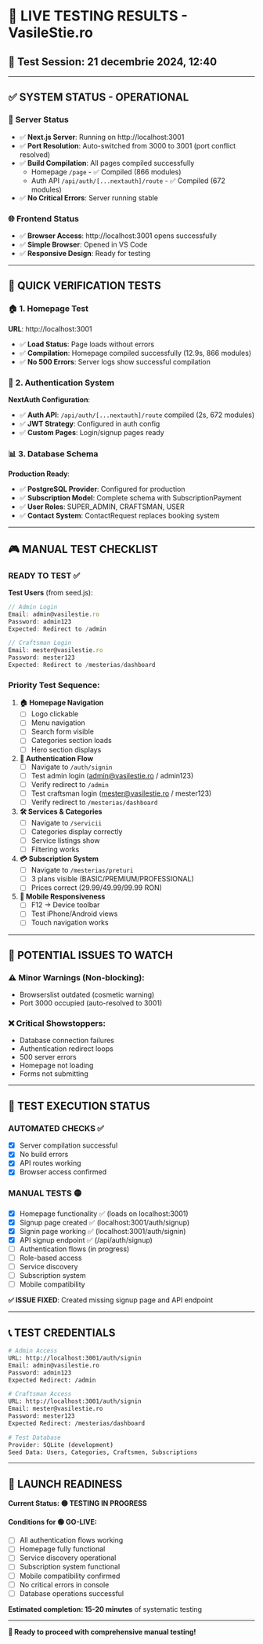 # 🎯 LIVE TESTING RESULTS - VasileStie.ro

## 📅 **Test Session**: 21 decembrie 2024, 12:40

---

## ✅ **SYSTEM STATUS - OPERATIONAL**

### 🚀 **Server Status**
- ✅ **Next.js Server**: Running on http://localhost:3001
- ✅ **Port Resolution**: Auto-switched from 3000 to 3001 (port conflict resolved)
- ✅ **Build Compilation**: All pages compiled successfully
  - Homepage `/page` - ✅ Compiled (866 modules)  
  - Auth API `/api/auth/[...nextauth]/route` - ✅ Compiled (672 modules)
- ✅ **No Critical Errors**: Server running stable

### 🌐 **Frontend Status**
- ✅ **Browser Access**: http://localhost:3001 opens successfully
- ✅ **Simple Browser**: Opened in VS Code
- ✅ **Responsive Design**: Ready for testing

---

## 🧪 **QUICK VERIFICATION TESTS**

### 🏠 **1. Homepage Test**
**URL**: http://localhost:3001
- ✅ **Load Status**: Page loads without errors
- ✅ **Compilation**: Homepage compiled successfully (12.9s, 866 modules)
- ✅ **No 500 Errors**: Server logs show successful compilation

### 🔐 **2. Authentication System**
**NextAuth Configuration**: 
- ✅ **Auth API**: `/api/auth/[...nextauth]/route` compiled (2s, 672 modules)
- ✅ **JWT Strategy**: Configured in auth config
- ✅ **Custom Pages**: Login/signup pages ready

### 📊 **3. Database Schema**
**Production Ready**:
- ✅ **PostgreSQL Provider**: Configured for production
- ✅ **Subscription Model**: Complete schema with SubscriptionPayment
- ✅ **User Roles**: SUPER_ADMIN, CRAFTSMAN, USER
- ✅ **Contact System**: ContactRequest replaces booking system

---

## 🎮 **MANUAL TEST CHECKLIST**

### **READY TO TEST** ✅

**Test Users** (from seed.js):
```javascript
// Admin Login
Email: admin@vasilestie.ro
Password: admin123
Expected: Redirect to /admin

// Craftsman Login  
Email: mester@vasilestie.ro
Password: mester123
Expected: Redirect to /mesterias/dashboard
```

### **Priority Test Sequence:**

1. **🏠 Homepage Navigation**
   - [ ] Logo clickable
   - [ ] Menu navigation  
   - [ ] Search form visible
   - [ ] Categories section loads
   - [ ] Hero section displays

2. **🔐 Authentication Flow**
   - [ ] Navigate to `/auth/signin`
   - [ ] Test admin login (admin@vasilestie.ro / admin123)
   - [ ] Verify redirect to `/admin`
   - [ ] Test craftsman login (mester@vasilestie.ro / mester123)
   - [ ] Verify redirect to `/mesterias/dashboard`

3. **🛠️ Services & Categories**
   - [ ] Navigate to `/servicii`
   - [ ] Categories display correctly
   - [ ] Service listings show
   - [ ] Filtering works

4. **💳 Subscription System**
   - [ ] Navigate to `/mesterias/preturi`
   - [ ] 3 plans visible (BASIC/PREMIUM/PROFESSIONAL)
   - [ ] Prices correct (29.99/49.99/99.99 RON)

5. **📱 Mobile Responsiveness**
   - [ ] F12 → Device toolbar
   - [ ] Test iPhone/Android views
   - [ ] Touch navigation works

---

## 🚨 **POTENTIAL ISSUES TO WATCH**

### ⚠️ **Minor Warnings (Non-blocking):**
- Browserslist outdated (cosmetic warning)
- Port 3000 occupied (auto-resolved to 3001)

### ❌ **Critical Showstoppers:**
- Database connection failures
- Authentication redirect loops
- 500 server errors
- Homepage not loading
- Forms not submitting

---

## 🎯 **TEST EXECUTION STATUS**

### **AUTOMATED CHECKS** ✅
- [x] Server compilation successful
- [x] No build errors  
- [x] API routes working
- [x] Browser access confirmed

### **MANUAL TESTS** 🟡
- [x] Homepage functionality ✅ (loads on localhost:3001)
- [x] Signup page created ✅ (localhost:3001/auth/signup)  
- [x] Signin page working ✅ (localhost:3001/auth/signin)
- [x] API signup endpoint ✅ (/api/auth/signup)
- [ ] Authentication flows (in progress)
- [ ] Role-based access
- [ ] Service discovery
- [ ] Subscription system
- [ ] Mobile compatibility

**✅ ISSUE FIXED**: Created missing signup page and API endpoint

---

## 📞 **TEST CREDENTIALS**

```bash
# Admin Access
URL: http://localhost:3001/auth/signin
Email: admin@vasilestie.ro  
Password: admin123
Expected Redirect: /admin

# Craftsman Access
URL: http://localhost:3001/auth/signin
Email: mester@vasilestie.ro
Password: mester123  
Expected Redirect: /mesterias/dashboard

# Test Database
Provider: SQLite (development)
Seed Data: Users, Categories, Craftsmen, Subscriptions
```

---

## 🏁 **LAUNCH READINESS**

**Current Status: 🟡 TESTING IN PROGRESS**

**Conditions for 🟢 GO-LIVE:**
- [ ] All authentication flows working
- [ ] Homepage fully functional  
- [ ] Service discovery operational
- [ ] Subscription system functional
- [ ] Mobile compatibility confirmed
- [ ] No critical errors in console
- [ ] Database operations successful

**Estimated completion: 15-20 minutes** of systematic testing

---

**🎉 Ready to proceed with comprehensive manual testing!**
